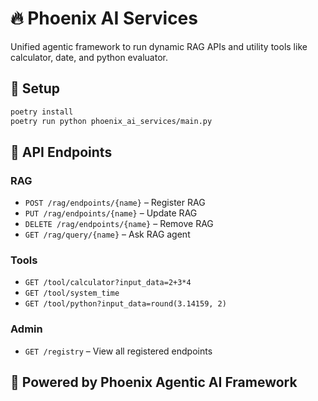 
# 🔥 Phoenix AI Services

Unified agentic framework to run dynamic RAG APIs and utility tools like calculator, date, and python evaluator.

## 🔧 Setup

```bash
poetry install
poetry run python phoenix_ai_services/main.py
```

## 🚀 API Endpoints

### RAG
- `POST /rag/endpoints/{name}` – Register RAG
- `PUT /rag/endpoints/{name}` – Update RAG
- `DELETE /rag/endpoints/{name}` – Remove RAG
- `GET /rag/query/{name}` – Ask RAG agent

### Tools
- `GET /tool/calculator?input_data=2+3*4`
- `GET /tool/system_time`
- `GET /tool/python?input_data=round(3.14159, 2)`

### Admin
- `GET /registry` – View all registered endpoints

## 🧠 Powered by Phoenix Agentic AI Framework
